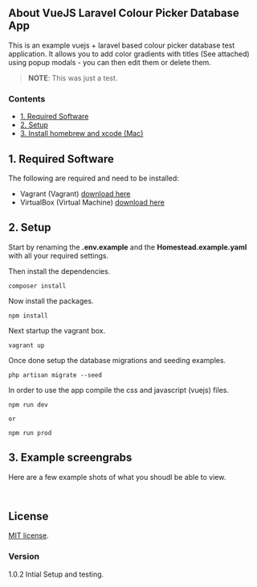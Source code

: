 ## About VueJS Laravel Colour Picker Database App

This is an example vuejs + laravel based colour picker database test application. It allows you to add color gradients with titles (See attached) using popup modals - you can then edit them or delete them. 

> **NOTE**: This was just a test.

### Contents

* [1. Required Software](#1-required-software)
* [2. Setup](#2-setup)
* [3. Install homebrew and xcode (Mac)](#3-install-homebrew-and-xcode-mac)

## 1. Required Software

The following are required and need to be installed:

* Vagrant (Vagrant) [download here](https://www.vagrantup.com/downloads.html)
* VirtualBox (Virtual Machine) [download here](https://www.virtualbox.org)

## 2. Setup

Start by renaming the **.env.example** and the **Homestead.example.yaml** with all your required settings.

Then install the dependencies.

```
composer install
```

Now install the packages.

```
npm install
```

Next startup the vagrant box.

```
vagrant up
```

Once done setup the database migrations and seeding examples.

```
php artisan migrate --seed
```

In order to use the app compile the css and javascript (vuejs) files.

```
npm run dev

or 

npm run prod
```

## 3. Example screengrabs

Here are a few example shots of what you shoudl be able to view.

![]()

![]()

## License

[MIT license](https://opensource.org/licenses/MIT).

### Version

1.0.2 Intial Setup and testing.
